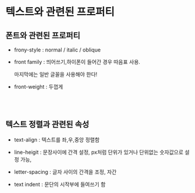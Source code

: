 # 텍스트와 관련된 프로퍼티

  ## 폰트와 관련된 프로퍼티

- frony-style : normal / italic / oblique

- front family : 띄어쓰기,하이폰이 들어간 경우 따음표 사용. 

    마지막에는 일반 글꼴을 사용해야 한다!

- front-weight : 두껍게

<br><br>

## 텍스트 정렬과 관련된 속성

- text-align : 텍스트를 좌,우,중앙 정렬함

- line-heigit : 문장사이에 간격 설정, px처럼 단위가 있거나 단위없는 숫자값으로 설정 가능, 

- letter-spacing : 글자 사이의 간격을 조정, 자간

- text indent : 문단의 시작부에 들여쓰기 함



